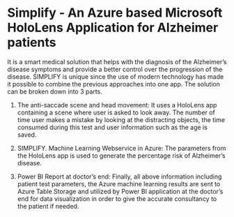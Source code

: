 # Simplify - An Azure based Microsoft HoloLens Application for Alzheimer patients

It is a smart medical solution that helps with the diagnosis of the Alzheimer’s disease symptoms and
provide a better control over the progression of the disease. SIMPLIFY is unique since the use of modern
technology has made it possible to combine the previous approaches into one app. The solution can be
broken down into 3 parts.

1) The anti-saccade scene and head movement: It uses a HoloLens app containing a scene where user
is asked to look away. The number of time user makes a mistake by looking at the distracting objects,
the time consumed during this test and user information such as the age is saved.

2) SIMPLIFY. Machine Learning Webservice in Azure: The parameters from the HoloLens app is used to
generate the percentage risk of Alzheimer’s disease.

3) Power BI Report at doctor’s end: Finally, all above information including patient test parameters, the
Azure machine learning results are sent to Azure Table Storage and utilized by Power BI application
at the doctor’s end for data visualization in order to give the accurate consultancy to the patient if
needed.
